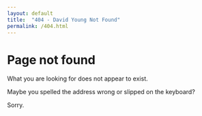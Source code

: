 ```yaml
---
layout: default
title:  "404 - David Young Not Found"
permalink: /404.html
---
```

# Page not found
What you are looking for does not appear to exist.

Maybe you spelled the address wrong or slipped on the keyboard?

Sorry.